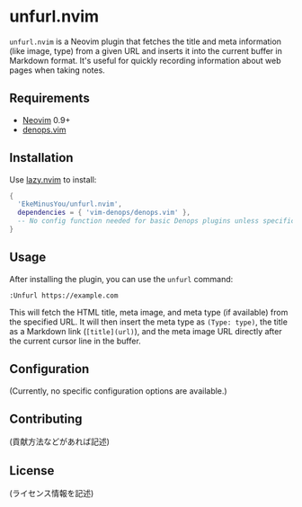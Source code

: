 # unfurl.nvim

`unfurl.nvim` is a Neovim plugin that fetches the title and meta information (like image, type) from a given URL and inserts it into the current buffer in Markdown format. It's useful for quickly recording information about web pages when taking notes.

## Requirements

- [Neovim](https://neovim.io/) 0.9+
- [denops.vim](https://github.com/vim-denops/denops.vim)

## Installation

Use [lazy.nvim](https://github.com/folke/lazy.nvim) to install:

```lua
{
  'EkeMinusYou/unfurl.nvim',
  dependencies = { 'vim-denops/denops.vim' },
  -- No config function needed for basic Denops plugins unless specific setup is required
}
```

## Usage

After installing the plugin, you can use the `unfurl` command:

```vim
:Unfurl https://example.com
```

This will fetch the HTML title, meta image, and meta type (if available) from the specified URL. It will then insert the meta type as `(Type: type)`, the title as a Markdown link (`[title](url)`), and the meta image URL directly after the current cursor line in the buffer.

## Configuration

(Currently, no specific configuration options are available.)

## Contributing

(貢献方法などがあれば記述)

## License

(ライセンス情報を記述)